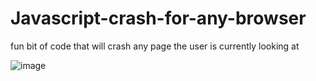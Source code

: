 # Javascript-crash-for-any-browser
fun bit of code that will crash any page the user is currently looking at




![image](https://user-images.githubusercontent.com/91833185/157525200-6afc6270-cc4b-47e1-9047-33060b6db541.png)

